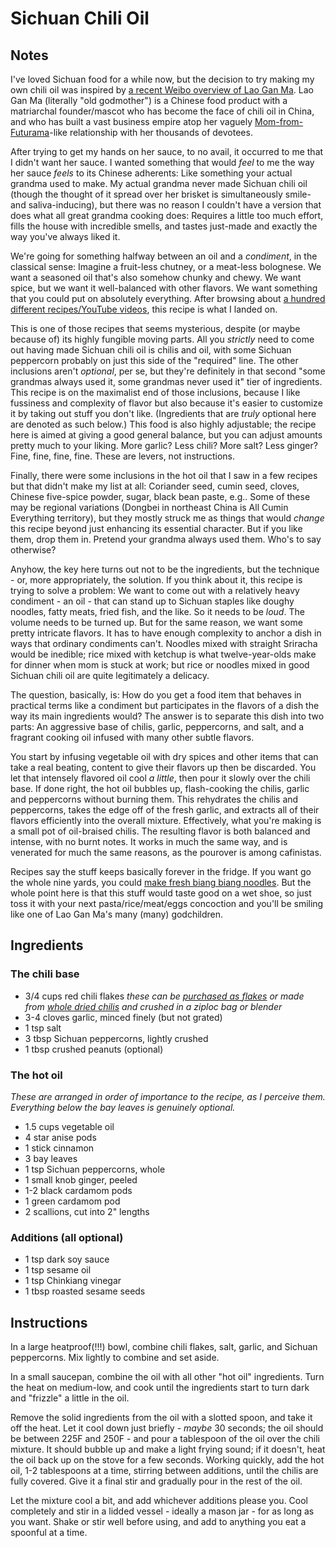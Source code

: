 # Sichuan Chili Oil

## Notes
I've loved Sichuan food for a while now, but the decision to try making my own chili oil was inspired by [a recent Weibo overview of Lao Gan Ma](https://www.whatsonweibo.com/lao-gan-ma-story-chinas-spicy-godmother-tao-huabi/). Lao Gan Ma (literally "old godmother") is a Chinese food product with a matriarchal founder/mascot who has become the face of chili oil in China, and who has built a vast business empire atop her vaguely [Mom-from-Futurama](http://theinfosphere.org/Mom)-like relationship with her thousands of devotees.

After trying to get my hands on her sauce, to no avail, it occurred to me that I didn't want her sauce. I wanted something that would _feel_ to me the way her sauce _feels_ to its Chinese adherents: Like something your actual grandma used to make. My actual grandma never made Sichuan chili oil (though the thought of it spread over her brisket is simultaneously smile- and saliva-inducing), but there was no reason I couldn't have a version that does what all great grandma cooking does: Requires a little too much effort, fills the house with incredible smells, and tastes just-made and exactly the way you've always liked it.

We're going for something halfway between an oil and a _condiment_, in the classical sense: Imagine a fruit-less chutney, or a meat-less bolognese. We want a seasoned oil that's also somehow chunky and chewy. We want spice, but we want it well-balanced with other flavors. We want something that you could put on absolutely everything. After browsing about [a hundred different recipes/YouTube videos](https://www.youtube.com/results?search_query=sichuan+chili+oil), this recipe is what I landed on. 

This is one of those recipes that seems mysterious, despite (or maybe because of) its highly fungible moving parts. All you _strictly_ need to come out having made Sichuan chili oil is chilis and oil, with some Sichuan peppercorn probably on just this side of the "required" line. The other inclusions aren't _optional_, per se, but they're definitely in that second "some grandmas always used it, some grandmas never used it" tier of ingredients. This recipe is on the maximalist end of those inclusions, because I like fussiness and complexity of flavor but also because it's easier to customize it by taking out stuff you don't like. (Ingredients that are _truly_ optional here are denoted as such below.) This food is also highly adjustable; the recipe here is aimed at giving a good general balance, but you can adjust amounts pretty much to your liking. More garlic? Less chili? More salt? Less ginger? Fine, fine, fine, fine. These are levers, not instructions.

Finally, there were some inclusions in the hot oil that I saw in a few recipes but that didn't make my list at all: Coriander seed, cumin seed, cloves, Chinese five-spice powder, sugar, black bean paste, e.g.. Some of these may be regional variations (Dongbei in northeast China is All Cumin Everything territory), but they mostly struck me as things that would _change_ this recipe beyond just enhancing its essential character. But if you like them, drop them in. Pretend your grandma always used them. Who's to say otherwise?

Anyhow, the key here turns out not to be the ingredients, but the technique - or, more appropriately, the solution. If you think about it, this recipe is trying to solve a problem: We want to come out with a relatively heavy condiment - an oil - that can stand up to Sichuan staples like doughy noodles, fatty meats, fried fish, and the like. So it needs to be _loud_. The volume needs to be turned up. But for the same reason, we want some pretty intricate flavors. It has to have enough complexity to anchor a dish in ways that ordinary condiments can't. Noodles mixed with straight Sriracha would be inedible; rice mixed with ketchup is what twelve-year-olds make for dinner when mom is stuck at work; but rice or noodles mixed in good Sichuan chili oil are quite legitimately a delicacy.

The question, basically, is: How do you get a food item that behaves in practical terms like a condiment but participates in the flavors of a dish the way its main ingredients would? The answer is to separate this dish into two parts: An aggressive base of chilis, garlic, peppercorns, and salt, and a fragrant cooking oil infused with many other subtle flavors.

You start by infusing vegetable oil with dry spices and other items that can take a real beating, content to give their flavors up then be discarded. You let that intensely flavored oil cool _a little_, then pour it slowly over the chili base. If done right, the hot oil bubbles up, flash-cooking the chilis, garlic and peppercorns without burning them. This rehydrates the chilis and peppercorns, takes the edge off of the fresh garlic, and extracts all of their flavors efficiently into the overall mixture. Effectively, what you're making is a small pot of oil-braised chilis. The resulting flavor is both balanced and intense, with no burnt notes. It works in much the same way, and is venerated for much the same reasons, as the pourover is among cafinistas.

Recipes say the stuff keeps basically forever in the fridge. If you want go the whole nine yards, you could [make fresh biang biang noodles](https://www.youtube.com/watch?v=Aazfj36HCV4#t=02m00s). But the whole point here is that this stuff would taste good on a wet shoe, so just toss it with your next pasta/rice/meat/eggs concoction and you'll be smiling like one of Lao Gan Ma's many (many) godchildren.

## Ingredients
### The chili base
- 3/4 cups red chili flakes
_these can be [purchased as flakes](https://themalamarket.com/collections/all/products/sichuan-chili-flakes-xiang-la-jiao-mian?aff=2) or made from [whole dried chilis](https://www.amazon.com/Three-Squirrels-Szechuan-Whole-Chilies/dp/B01NASAQ63/) and crushed in a ziploc bag or blender_
- 3-4 cloves garlic, minced finely (but not grated)
- 1 tsp salt
- 3 tbsp Sichuan peppercorns, lightly crushed
- 1 tbsp crushed peanuts (optional)

### The hot oil
_These are arranged in order of importance to the recipe, as I perceive them. Everything below the bay leaves is genuinely optional._

- 1.5 cups vegetable oil
- 4 star anise pods
- 1 stick cinnamon
- 3 bay leaves
- 1 tsp Sichuan peppercorns, whole
- 1 small knob ginger, peeled
- 1-2 black cardamom pods
- 1 green cardamom pod
- 2 scallions, cut into 2" lengths

### Additions (all optional)
- 1 tsp dark soy sauce
- 1 tsp sesame oil
- 1 tsp Chinkiang vinegar
- 1 tbsp roasted sesame seeds

## Instructions
In a large heatproof(!!!) bowl, combine chili flakes, salt, garlic, and Sichuan peppercorns. Mix lightly to combine and set aside.

In a small saucepan, combine the oil with all other "hot oil" ingredients. Turn the heat on medium-low, and cook until the ingredients start to turn dark and "frizzle" a little in the oil.

Remove the solid ingredients from the oil with a slotted spoon, and take it off the heat. Let it cool down just briefly - _maybe_ 30 seconds; the oil should be between 225F and 250F - and pour a tablespoon of the oil over the chili mixture. It should bubble up and make a light frying sound; if it doesn't, heat the oil back up on the stove for a few seconds. Working quickly, add the hot oil, 1-2 tablespoons at a time, stirring between additions, until the chilis are fully covered. Give it a final stir and gradually pour in the rest of the oil.

Let the mixture cool a bit, and add whichever additions please you. Cool completely and stir in a lidded vessel - ideally a mason jar - for as long as you want. Shake or stir well before using, and add to anything you eat a spoonful at a time.